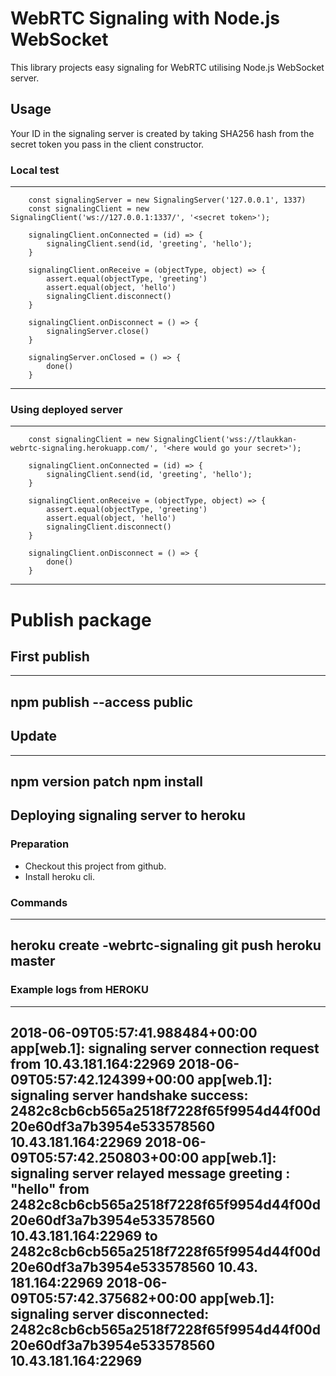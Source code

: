# WebRTC Signaling with Node.js WebSocket

This library projects easy signaling for WebRTC utilising Node.js WebSocket server.

## Usage

Your ID in the signaling server is created by taking SHA256 hash from the secret token you pass in the client
constructor.

### Local test
---
        const signalingServer = new SignalingServer('127.0.0.1', 1337)
        const signalingClient = new SignalingClient('ws://127.0.0.1:1337/', '<secret token>');

        signalingClient.onConnected = (id) => {
            signalingClient.send(id, 'greeting', 'hello');
        }

        signalingClient.onReceive = (objectType, object) => {
            assert.equal(objectType, 'greeting')
            assert.equal(object, 'hello')
            signalingClient.disconnect()
        }

        signalingClient.onDisconnect = () => {
            signalingServer.close()
        }

        signalingServer.onClosed = () => {
            done()
        }
---

### Using deployed server

---
        const signalingClient = new SignalingClient('wss://tlaukkan-webrtc-signaling.herokuapp.com/', '<here would go your secret>');

        signalingClient.onConnected = (id) => {
            signalingClient.send(id, 'greeting', 'hello');
        }

        signalingClient.onReceive = (objectType, object) => {
            assert.equal(objectType, 'greeting')
            assert.equal(object, 'hello')
            signalingClient.disconnect()
        }

        signalingClient.onDisconnect = () => {
            done()
        }
---

# Publish package

## First publish

---
npm publish --access public
---

## Update

---
npm version patch
npm install
---

## Deploying signaling server to heroku

### Preparation 

* Checkout this project from github.
* Install heroku cli.

### Commands

---
heroku create <your-heroku-account>-webrtc-signaling
git push heroku master
---

### Example logs from HEROKU

---
2018-06-09T05:57:41.988484+00:00 app[web.1]: signaling server connection request from 10.43.181.164:22969
2018-06-09T05:57:42.124399+00:00 app[web.1]: signaling server handshake success: 2482c8cb6cb565a2518f7228f65f9954d44f00d20e60df3a7b3954e533578560 10.43.181.164:22969
2018-06-09T05:57:42.250803+00:00 app[web.1]: signaling server relayed message greeting : "hello" from 2482c8cb6cb565a2518f7228f65f9954d44f00d20e60df3a7b3954e533578560 10.43.181.164:22969 to 2482c8cb6cb565a2518f7228f65f9954d44f00d20e60df3a7b3954e533578560 10.43.
181.164:22969
2018-06-09T05:57:42.375682+00:00 app[web.1]: signaling server disconnected: 2482c8cb6cb565a2518f7228f65f9954d44f00d20e60df3a7b3954e533578560 10.43.181.164:22969
---
